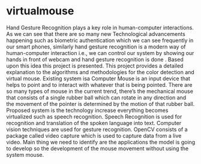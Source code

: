 # virtualmouse
Hand Gesture Recognition plays a key role in human-computer interactions. As we can see that there are so many new Technological advancements happening such as biometric authentication which we can see frequently in our smart phones, similarly hand gesture recognition is a modern way of human-computer interaction i.e., we can control our system by showing our hands in front of webcam and hand gesture recognition is done . Based upon this idea this project is presented. This project provides a detailed explanation to the algorithms and methodologies for the color detection and virtual mouse. Existing system isa Computer Mouse is an input device that helps to point and to interact with whatever that is being pointed. There are so many types of mouse in the current trend, there’s the mechanical mouse that consists of a single rubber ball which can rotate in any direction and the movement of the pointer is determined by the motion of that rubber ball. Proposed system is the technology increase everything becomes virtualized such as speech recognition. Speech Recognition is used for recognition and translation of the spoken language into text. Computer vision techniques are used for gesture recognition. OpenCV consists of a package called video capture which is used to capture data from a live video. Main thing we need to identify are the applications the model is going to develop so the development of the mouse movement without using the system mouse.
